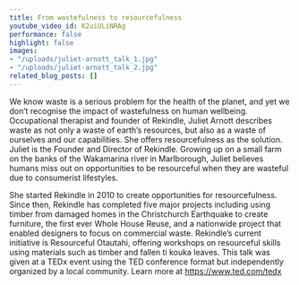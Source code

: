 ```yaml
---
title: From wastefulness to resourcefulness
youtube_video_id: K2uiULiNRAg
performance: false
highlight: false
images:
- "/uploads/juliet-arnott_talk_1.jpg"
- "/uploads/juliet-arnott_talk_2.jpg"
related_blog_posts: []
---
```


We know waste is a serious problem for the health of the planet, and yet we don’t recognise the impact of wastefulness on human wellbeing. Occupational therapist and founder of Rekindle, Juliet Arnott describes waste as not only a waste of earth’s resources, but also as a waste of ourselves and our capabilities. She offers resourcefulness as the solution.
 Juliet is the Founder and Director of Rekindle. Growing up on a small farm on the banks of the Wakamarina river in Marlborough, Juliet believes humans miss out on opportunities to be resourceful when they are wasteful due to consumerist lifestyles.

She started Rekindle in 2010 to create opportunities for resourcefulness. Since then, Rekindle has completed five major projects including using timber from damaged homes in the Christchurch Earthquake to create furniture, the first ever Whole House Reuse, and a nationwide project that enabled designers to focus on commercial waste. Rekindle’s current initiative is Resourceful Otautahi, offering workshops on resourceful skills using materials such as timber and fallen ti kouka leaves. This talk was given at a TEDx event using the TED conference format but independently organized by a local community. Learn more at https://www.ted.com/tedx

